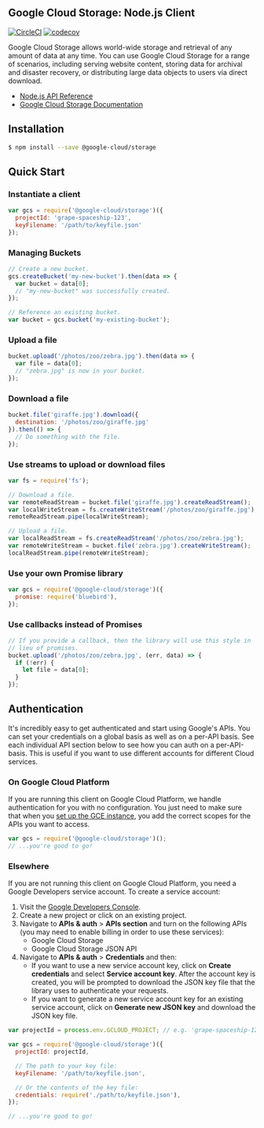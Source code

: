 ## Google Cloud Storage: Node.js Client

[![CircleCI](https://circleci.com/gh/GoogleCloudPlatform/google-cloud-node-storage.svg?style=svg)](https://circleci.com/gh/GoogleCloudPlatform/google-cloud-node-storage)
[![codecov](https://codecov.io/gh/GoogleCloudPlatform/google-cloud-node-storage/branch/repo-migration/graph/badge.svg)](https://codecov.io/gh/GoogleCloudPlatform/google-cloud-node-storage)

Google Cloud Storage allows world-wide storage and retrieval of any amount
of data at any time. You can use Google Cloud Storage for a range of scenarios,
including serving website content, storing data for archival and disaster
recovery, or distributing large data objects to users via direct download.

- [Node.js API Reference][node-storage-docs]
- [Google Cloud Storage Documentation][cloud-storage-docs]


## Installation

```sh
$ npm install --save @google-cloud/storage
```

## Quick Start

### Instantiate a client

```js
var gcs = require('@google-cloud/storage')({
  projectId: 'grape-spaceship-123',
  keyFilename: '/path/to/keyfile.json'
});
```

### Managing Buckets

```js
// Create a new bucket.
gcs.createBucket('my-new-bucket').then(data => {
  var bucket = data[0];
  // "my-new-bucket" was successfully created.
});

// Reference an existing bucket.
var bucket = gcs.bucket('my-existing-bucket');
```

### Upload a file

```js
bucket.upload('/photos/zoo/zebra.jpg').then(data => {
  var file = data[0];
  // "zebra.jpg" is now in your bucket.
});
```

### Download a file

```js
bucket.file('giraffe.jpg').download({
  destination: '/photos/zoo/giraffe.jpg'
}).then(() => {
  // Do something with the file.
});
```

### Use streams to upload or download files

```js
var fs = require('fs');

// Download a file.
var remoteReadStream = bucket.file('giraffe.jpg').createReadStream();
var localWriteStream = fs.createWriteStream('/photos/zoo/giraffe.jpg');
remoteReadStream.pipe(localWriteStream);

// Upload a file.
var localReadStream = fs.createReadStream('/photos/zoo/zebra.jpg');
var remoteWriteStream = bucket.file('zebra.jpg').createWriteStream();
localReadStream.pipe(remoteWriteStream);
```

### Use your own Promise library

```js
var gcs = require('@google-cloud/storage')({
  promise: require('bluebird'),
});
```

### Use callbacks instead of Promises

```js
// If you provide a callback, then the library will use this style in
// lieu of promises.
bucket.upload('/photos/zoo/zebra.jpg', (err, data) => {
  if (!err) {
    let file = data[0];    
  }
});
```

## Authentication

It's incredibly easy to get authenticated and start using Google's APIs. You
can set your credentials on a global basis as well as on a per-API basis. See
each individual API section below to see how you can auth on a per-API-basis.
This is useful if you want to use different accounts for different Cloud
services.

### On Google Cloud Platform

If you are running this client on Google Cloud Platform, we handle
authentication for you with no configuration. You just need to make sure that
when you [set up the GCE instance][gce-how-to], you add the correct scopes for
the APIs you want to access.

``` js
var gcs = require('@google-cloud/storage')();
// ...you're good to go!
```

### Elsewhere

If you are not running this client on Google Cloud Platform, you need a
Google Developers service account. To create a service account:

1. Visit the [Google Developers Console][dev-console].
2. Create a new project or click on an existing project.
3. Navigate to  **APIs & auth** > **APIs section** and turn on the following
   APIs (you may need to enable billing in order to use these services):
    * Google Cloud Storage
    * Google Cloud Storage JSON API
4. Navigate to **APIs & auth** >  **Credentials** and then:
    * If you want to use a new service account key, click on
      **Create credentials** and select **Service account key**. After the
      account key is created, you will be prompted to download the JSON key
      file that the library uses to authenticate your requests.
    * If you want to generate a new service account key for an existing
      service account, click on **Generate new JSON key** and download the
      JSON key file.

``` js
var projectId = process.env.GCLOUD_PROJECT; // e.g. 'grape-spaceship-123'

var gcs = require('@google-cloud/storage')({
  projectId: projectId,

  // The path to your key file:
  keyFilename: '/path/to/keyfile.json',

  // Or the contents of the key file:
  credentials: require('./path/to/keyfile.json'),
});

// ...you're good to go!
```


[google-cloud]: https://github.com/GoogleCloudPlatform/google-cloud-node/
[gce-how-to]: https://cloud.google.com/compute/docs/authentication#using
[dev-console]: https://console.developers.google.com/project
[node-storage-docs]: https://googlecloudplatform.github.io/google-cloud-node/#/docs/storage
[cloud-storage-docs]: https://cloud.google.com/storage/docs/overview
